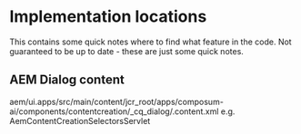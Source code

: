 # Implementation locations

This contains some quick notes where to find what feature in the code. Not guaranteed to be up to date -
these are just some quick notes.

## AEM Dialog content

aem/ui.apps/src/main/content/jcr_root/apps/composum-ai/components/contentcreation/_cq_dialog/.content.xml
e.g. AemContentCreationSelectorsServlet

